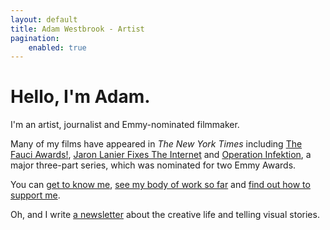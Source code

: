 ```yaml
---
layout: default
title: Adam Westbrook - Artist
pagination:
    enabled: true
---
```


# Hello, I'm Adam.

I'm an artist, journalist and Emmy-nominated filmmaker. 

Many of my films have appeared in *The New York Times* including [The Fauci Awards!](https://www.nytimes.com/2020/11/25/opinion/fauci-public-health-awards.html), [Jaron Lanier Fixes The Internet](https://nytimes.com/datadignity) and [Operation Infektion](http://www.adamwestbrook.co.uk/operation-infektion/), a major three-part series, which was nominated for two Emmy Awards.

You can [get to know me](/story), [see my body of work so far](/films) and [find out how to support me](/support).

Oh, and I write [a newsletter](http://adamwestbrook.substack.com) about the creative life and telling visual stories.

